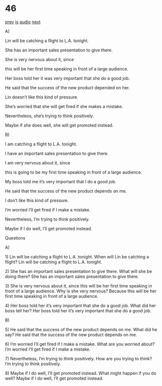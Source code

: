 # 46

[prev](../en/story_45.md)
[is](../is/story_46.md)
[audio](../audio/story_46.mp3)
[next](../en/story_47.md)

A\)

Lin will be catching a flight to L.A. tonight.

She has an important sales presentation to give there.

She is very nervous about it, since

this will be her first time speaking in front of a large audience.

Her boss told her it was very important that she do a good job.

He said that the success of the new product depended on her.

Lin doesn’t like this kind of pressure.

She’s worried that she will get fired if she makes a mistake.

Nevertheless, she’s trying to think positively.

Maybe if she does well, she will get promoted instead.

B\)

I am catching a flight to L.A. tonight.

I have an important sales presentation to give there.

I am very nervous about it, since

this is going to be my first time speaking in front of a large audience.

My boss told me it’s very important that I do a good job.

He said that the success of the new product depends on me.

I don’t like this kind of pressure.

I’m worried I’ll get fired if I make a mistake.

Nevertheless, I’m trying to think positively.

Maybe if I do well, I’ll get promoted instead.

Questions

A\)

1\) Lin will be catching a flight to L.A. tonight. When will Lin be
catching a flight? Lin will be catching a flight to L.A. tonight.

2\) She has an important sales presentation to give there. What will she
be doing there? She has an important sales presentation to give there.

3\) She is very nervous about it, since this will be her first time
speaking in front of a large audience. Why is she very nervous? Because
this will be her first time speaking in front of a large audience.

4\) Her boss told her it’s very important that she do a good job. What
did her boss tell her? Her boss told her it’s very important that she do
a good job.

B\)

5\) He said that the success of the new product depends on me. What did
he say? He said that the success of the new product depends on me.

6\) I’m worried I’ll get fired if I make a mistake. What are you worried
about? I’m worried I’ll get fired if I make a mistake.

7\) Nevertheless, I’m trying to think positively. How are you trying to
think? I’m trying to think positively.

8\) Maybe if I do well, I’ll get promoted instead. What might happen if
you do well? Maybe if I do well, I’ll get promoted instead.
